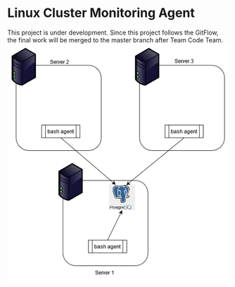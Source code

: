 # Linux Cluster Monitoring Agent
This project is under development. Since this project follows the GitFlow, the final work will be merged to the master branch after Team Code Team.
![Architecture Diagram](linux_sql/assets/architecture.png)
